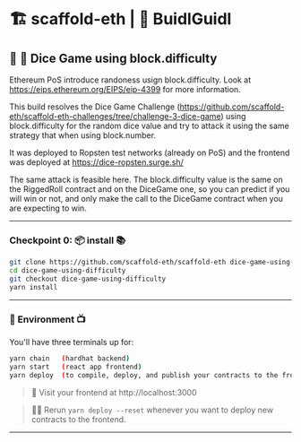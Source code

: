 # 🏗 scaffold-eth | 🏰 BuidlGuidl

## 🚩 🎲 Dice Game using block.difficulty

Ethereum PoS introduce randoness usign block.difficulty. Look at https://eips.ethereum.org/EIPS/eip-4399 for more information.

This build resolves the Dice Game Challenge (https://github.com/scaffold-eth/scaffold-eth-challenges/tree/challenge-3-dice-game) using block.difficulty for the random dice value and try to attack it using the same strategy that when using block.number.

It was deployed to Ropsten test networks (already on PoS) and the frontend was deployed at https://dice-ropsten.surge.sh/

The same attack is feasible here. The block.difficulty value is the same on the RiggedRoll contract and on the DiceGame one, so you can predict if you will win or not, and only make the call to the DiceGame contract when you are expecting to win.
 
---

### Checkpoint 0: 📦 install 📚

```bash
git clone https://github.com/scaffold-eth/scaffold-eth dice-game-using-difficulty
cd dice-game-using-difficulty
git checkout dice-game-using-difficulty
yarn install
```
---

### 🔭 Environment 📺

You'll have three terminals up for:

```bash
yarn chain   (hardhat backend)
yarn start   (react app frontend)
yarn deploy  (to compile, deploy, and publish your contracts to the frontend)
```

> 👀 Visit your frontend at http://localhost:3000

> 👩‍💻 Rerun `yarn deploy --reset` whenever you want to deploy new contracts to the frontend.

---






